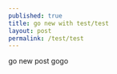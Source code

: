 ```yaml
---
published: true
title: go new with test/test
layout: post
permalink: /test/test
---
```

go new post gogo
